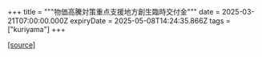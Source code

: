 +++
title = """物価高騰対策重点支援地方創生臨時交付金"""
date = 2025-03-21T07:00:00.000Z
expiryDate = 2025-05-08T14:24:35.866Z
tags = ["kuriyama"]
+++


[[source]](https://www.town.kuriyama.hokkaido.jp/soshiki/31/30959.html)
